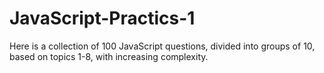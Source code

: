 # JavaScript-Practics-1
Here is a collection of 100 JavaScript questions, divided into groups of 10, based on topics 1-8, with increasing complexity.
